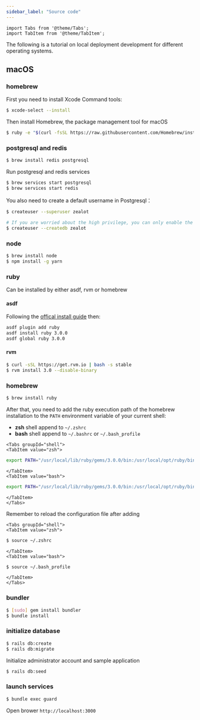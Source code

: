 ```yaml
---
sidebar_label: "Source code"
---
```


```mdx-code-block
import Tabs from '@theme/Tabs';
import TabItem from '@theme/TabItem';
```

The following is a tutorial on local deployment development for different operating systems.

## macOS

### homebrew

First you need to install Xcode Command tools:

```bash
$ xcode-select --install
```

Then install Homebrew, the package management tool for macOS

```bash
$ ruby -e "$(curl -fsSL https://raw.githubusercontent.com/Homebrew/install/master/install)"
```

### postgresql and redis

```bash
$ brew install redis postgresql
```

Run postgresql and redis services

```bash
$ brew services start postgresql
$ brew services start redis
```

You also need to create a default username in Postgresql：

```bash
$ createuser --superuser zealot

# If you are worried about the high privilege, you can only enable the create database privilege
$ createuser --createdb zealot
```

### node

```bash
$ brew install node
$ npm install -g yarn
```

### ruby

Can be installed by either asdf, rvm or homebrew

#### asdf

Following the [offical install guide](http://asdf-vm.com/guide/getting-started.html) then:

```bash
asdf plugin add ruby
asdf install ruby 3.0.0
asdf global ruby 3.0.0
```

#### rvm

```bash
$ curl -sSL https://get.rvm.io | bash -s stable
$ rvm install 3.0 --disable-binary
```

### homebrew

```bash
$ brew install ruby
```

After that, you need to add the ruby execution path of the homebrew installation to the `PATH` environment variable of your current shell:

- **zsh** shell append to `~/.zshrc`
- **bash** shell append to `~/.bashrc` or `~/.bash_profile`

```mdx-code-block
<Tabs groupId="shell">
<TabItem value="zsh">
```

```bash title="~/.zshrc"
export PATH="/usr/local/lib/ruby/gems/3.0.0/bin:/usr/local/opt/ruby/bin:$PATH"
```

```mdx-code-block
</TabItem>
<TabItem value="bash">
```

```bash title="~/.bash_profile"
export PATH="/usr/local/lib/ruby/gems/3.0.0/bin:/usr/local/opt/ruby/bin:$PATH"
```

```mdx-code-block
</TabItem>
</Tabs>
```

Remember to reload the configuration file after adding

```mdx-code-block
<Tabs groupId="shell">
<TabItem value="zsh">
```

```bash
$ source ~/.zshrc
```

```mdx-code-block
</TabItem>
<TabItem value="bash">
```

```bash
$ source ~/.bash_profile
```

```mdx-code-block
</TabItem>
</Tabs>
```

### bundler

```bash
$ [sudo] gem install bundler
$ bundle install
```

### initialize database

```bash
$ rails db:create
$ rails db:migrate
```

Initialize administrator account and sample application

```bash
$ rails db:seed
```

### launch services

```bash
$ bundle exec guard
```

Open brower `http://localhost:3000`

